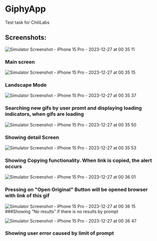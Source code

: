 # GiphyApp
Test task for ChiliLabs

## Screenshots:

![Simulator Screenshot - iPhone 15 Pro - 2023-12-27 at 00 35 11](https://github.com/zoyazip/GiphyApp/assets/67118409/0351ffc1-259c-45ad-93b9-bcf633dd4e77)
### Main screen

![Simulator Screenshot - iPhone 15 Pro - 2023-12-27 at 00 35 15](https://github.com/zoyazip/GiphyApp/assets/67118409/1f106298-431c-42f4-8586-93fd3f4512e1)
### Landscape Mode

![Simulator Screenshot - iPhone 15 Pro - 2023-12-27 at 00 35 37](https://github.com/zoyazip/GiphyApp/assets/67118409/bcc07b14-b139-414e-9035-893b2cab4d45)
### Searching new gifs by user promt and displaying loading indicators, when gifs are loading

![Simulator Screenshot - iPhone 15 Pro - 2023-12-27 at 00 35 50](https://github.com/zoyazip/GiphyApp/assets/67118409/dc78ce31-62b9-4024-9f1c-4ac5092498ee)
### Showing detail Screen

![Simulator Screenshot - iPhone 15 Pro - 2023-12-27 at 00 35 53](https://github.com/zoyazip/GiphyApp/assets/67118409/b6176a5e-0997-480e-b423-b24302bcc100)
### Showing Copying functionality. When link is copied, the alert occurs

![Simulator Screenshot - iPhone 15 Pro - 2023-12-27 at 00 36 01](https://github.com/zoyazip/GiphyApp/assets/67118409/673a228b-0931-4116-b3e1-7011b495331e)
### Pressing on "Open Original" Button will be opened browser with link of this gif

![Simulator Screenshot - iPhone 15 Pro - 2023-12-27 at 00 36 15](https://github.com/zoyazip/GiphyApp/assets/67118409/829960f3-3f59-4be1-a758-4bd93ea40345)
###Showing "No results" if there is no results by prompt

![Simulator Screenshot - iPhone 15 Pro - 2023-12-27 at 00 36 47](https://github.com/zoyazip/GiphyApp/assets/67118409/a332fa95-47d2-4e65-b37c-b72cb59d7347)
### Showing user error caused by limit of prompt


